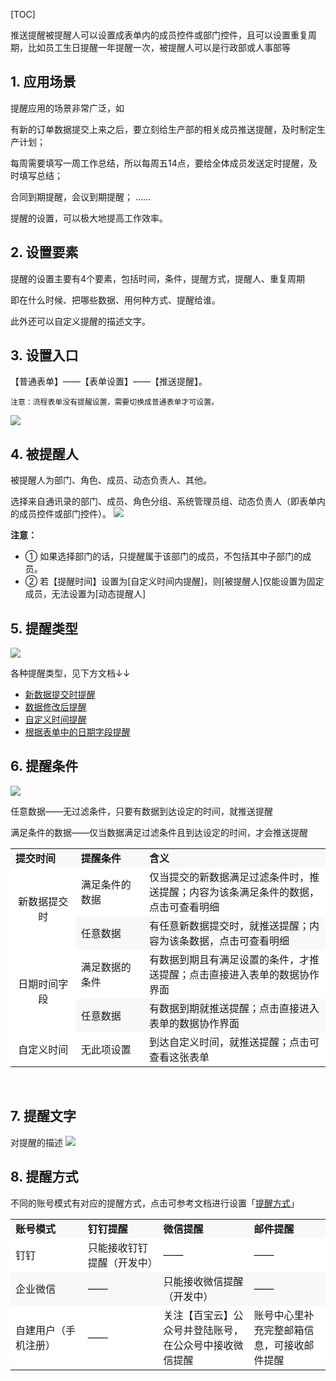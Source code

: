 [TOC]

推送提醒被提醒人可以设置成表单内的成员控件或部门控件，且可以设置重复周期，比如员工生日提醒一年提醒一次，被提醒人可以是行政部或人事部等

## 1. 应用场景

提醒应用的场景非常广泛，如

有新的订单数据提交上来之后，要立刻给生产部的相关成员推送提醒，及时制定生产计划；

每周需要填写一周工作总结，所以每周五14点，要给全体成员发送定时提醒，及时填写总结；

合同到期提醒，会议到期提醒； ……

提醒的设置，可以极大地提高工作效率。

## 2. 设置要素
提醒的设置主要有4个要素，包括时间，条件，提醒方式，提醒人、重复周期

即在什么时候、把哪些数据、用何种方式、提醒给谁。

此外还可以自定义提醒的描述文字。

## 3. 设置入口
【普通表单】——【表单设置】——【推送提醒】。

`注意：流程表单没有提醒设置，需要切换成普通表单才可设置。` 

![](http://docfiles.baibaoyun.com/FtkQ9Lc-cuGlYNiMzO15Q7atB6Tm)
## 4. 被提醒人
被提醒人为部门、角色、成员、动态负责人、其他。

选择来自通讯录的部门、成员、角色分组、系统管理员组、动态负责人（即表单内的成员控件或部门控件）。
![](http://docfiles.baibaoyun.com/FnSnP1j8yUWReir_3d0KBpDsjP8u)

**注意：**<br>

* ① 如果选择部门的话，只提醒属于该部门的成员，不包括其中子部门的成员。<br>
* ② 若【提醒时间】设置为[自定义时间内提醒]，则[被提醒人]仅能设置为固定成员，无法设置为[动态提醒人]


## 5. 提醒类型
![](http://docfiles.baibaoyun.com/FkVplJ2nBMhM-S6vqpPPomV443Qa)

各种提醒类型，见下方文档↓↓

* [新数据提交时提醒](新数据提交时提醒.md)
* [数据修改后提醒](数据修改后提醒.md)
* [自定义时间提醒](自定义时间提醒.md)
* [根据表单中的日期字段提醒](根据表单中的日期字段提醒.md)

## 6. 提醒条件
![](http://docfiles.baibaoyun.com/Fp0UYV79Mh7MvZ6CoAxrfBgmKusq)

任意数据——无过滤条件，只要有数据到达设定的时间，就推送提醒

满足条件的数据——仅当数据满足过滤条件且到达设定的时间，才会推送提醒

<table width="326">
    <colgroup>
        <col width="159"/>
        <col width="69"/>
        <col width="207"/>
    </colgroup>
    <tbody>
        <tr class="firstRow">
            <td class="et2" width="119" style="font-size: 12pt; font-weight: 700; vertical-align: middle; white-space: normal; border-width: 1.2pt; background: rgb(248, 248, 248);">
                提交时间
            </td>
            <td class="et2" width="151" style="font-size: 12pt; font-weight: 700; vertical-align: middle; white-space: normal; border-width: 1.2pt; background: rgb(248, 248, 248);">
                提醒条件
            </td>
            <td class="et2" width="455" style="font-size: 12pt; font-weight: 700; vertical-align: middle; white-space: normal; border-width: 1.2pt; background: rgb(248, 248, 248);">
                含义
            </td>
        </tr>
        <tr>
            <td class="et3" rowspan="2" width="119" style="font-size: 12pt; text-align: center; vertical-align: middle; white-space: normal; border-width: 1.2pt; background: rgb(255, 255, 255);">
                新数据提交时
            </td>
            <td class="et4" width="51" style="font-size: 12pt; vertical-align: middle; white-space: normal; border-width: 1.2pt; background: rgb(255, 255, 255);">
                满足条件的数据
            </td>
            <td class="et4" width="155" style="font-size: 12pt; vertical-align: middle; white-space: normal; border-width: 1.2pt; background: rgb(255, 255, 255);">
                仅当提交的新数据满足过滤条件时，推送提醒；内容为该条满足条件的数据，点击可查看明细
            </td>
        </tr>
        <tr>
            <td class="et6" width="51" style="font-size: 12pt; vertical-align: middle; white-space: normal; border-width: 1.2pt; background: rgb(248, 248, 248);">
                任意数据
            </td>
            <td class="et6" width="155" style="font-size: 12pt; vertical-align: middle; white-space: normal; border-width: 1.2pt; background: rgb(248, 248, 248);">
                有任意新数据提交时，就推送提醒；内容为该条数据，点击可查看明细
            </td>
        </tr>
        <tr>
            <td class="et3" rowspan="2" width="119" style="font-size: 12pt; text-align: center; vertical-align: middle; white-space: normal; border-width: 1.2pt; background: rgb(255, 255, 255);">
                日期时间字段
            </td>
            <td class="et4" width="51" style="font-size: 12pt; vertical-align: middle; white-space: normal; border-width: 1.2pt; background: rgb(255, 255, 255);">
                满足数据的条件
            </td>
            <td class="et4" width="155" style="font-size: 12pt; vertical-align: middle; white-space: normal; border-width: 1.2pt; background: rgb(255, 255, 255);">
                有数据到期且有满足设置的条件，才推送提醒；点击直接进入表单的数据协作界面
            </td>
        </tr>
        <tr>
            <td class="et6" width="51" style="font-size: 12pt; vertical-align: middle; white-space: normal; border-width: 1.2pt; background: rgb(248, 248, 248);">
                任意数据
            </td>
            <td class="et6" width="155" style="font-size: 12pt; vertical-align: middle; white-space: normal; border-width: 1.2pt; background: rgb(248, 248, 248);">
                有数据到期就推送提醒；点击直接进入表单的数据协作界面
            </td>
        </tr>
        <tr>
            <td class="et7" width="119" style="font-size: 12pt; text-align: center; vertical-align: middle; white-space: normal; border-width: 1.2pt; background: rgb(255, 255, 255);">
                自定义时间
            </td>
            <td class="et4" width="51" style="font-size: 12pt; vertical-align: middle; white-space: normal; border-width: 1.2pt; background: rgb(255, 255, 255);">
                无此项设置
            </td>
            <td class="et4" width="155" style="font-size: 12pt; vertical-align: middle; white-space: normal; border-width: 1.2pt; background: rgb(255, 255, 255);">
                到达自定义时间，就推送提醒；点击可查看这张表单
            </td>
        </tr>
    </tbody>
</table>
<p>
    <br/>
</p>

## 7. 提醒文字
对提醒的描述 
![](http://docfiles.baibaoyun.com/FgiBvWoMncsGP9-4VrKGSQ-zyYg8)
## 8. 提醒方式
不同的账号模式有对应的提醒方式，点击可参考文档进行设置「[提醒方式](https://doc.baibaoyun.com/doc/10148)」

<table width="380">
    <colgroup>
        <col width="159"/>
        <col width="69"/>
        <col width="207"/>
        <col width="72"/>
    </colgroup>
    <tbody>
        <tr class="firstRow">
            <td class="et2" width="119" style="font-size: 12pt; font-weight: 700; vertical-align: middle; white-space: normal; border-width: 1.2pt; background: rgb(248, 248, 248);">
                账号模式
            </td>
            <td class="et2" width="151" style="font-size: 12pt; font-weight: 700; vertical-align: middle; white-space: normal; border-width: 1.2pt; background: rgb(248, 248, 248);">
                钉钉提醒
            </td>
            <td class="et2" width="155" style="font-size: 12pt; font-weight: 700; vertical-align: middle; white-space: normal; border-width: 1.2pt; background: rgb(248, 248, 248);">
                微信提醒
            </td>
            <td class="et2" width="154" style="font-size: 12pt; font-weight: 700; vertical-align: middle; white-space: normal; border-width: 1.2pt; background: rgb(248, 248, 248);">
                邮件提醒
            </td>
        </tr>
        <tr>
            <td class="et3" width="119" style="font-size: 12pt; vertical-align: middle; white-space: normal; border-width: 1.2pt; background: rgb(255, 255, 255);">
                钉钉
            </td>
            <td class="et3" width="51" style="font-size: 12pt; vertical-align: middle; white-space: normal; border-width: 1.2pt; background: rgb(255, 255, 255);">
                只能接收钉钉提醒（开发中）
            </td>
            <td class="et3" width="155" style="font-size: 12pt; vertical-align: middle; white-space: normal; border-width: 1.2pt; background: rgb(255, 255, 255);">
                ——
            </td>
            <td class="et3" width="54" style="font-size: 12pt; vertical-align: middle; white-space: normal; border-width: 1.2pt; background: rgb(255, 255, 255);">
                ——
            </td>
        </tr>
        <tr>
            <td class="et4" width="119" style="font-size: 12pt; vertical-align: middle; white-space: normal; border-width: 1.2pt; background: rgb(248, 248, 248);">
                企业微信
            </td>
            <td class="et4" width="51" style="font-size: 12pt; vertical-align: middle; white-space: normal; border-width: 1.2pt; background: rgb(248, 248, 248);">
                ——
            </td>
            <td class="et4" width="155" style="font-size: 12pt; vertical-align: middle; white-space: normal; border-width: 1.2pt; background: rgb(248, 248, 248);">
                只能接收微信提醒（开发中）
            </td>
            <td class="et4" width="54" style="font-size: 12pt; vertical-align: middle; white-space: normal; border-width: 1.2pt; background: rgb(248, 248, 248);">
                ——
            </td>
        </tr>
        <tr>
            <td class="et3" width="119" style="font-size: 12pt; vertical-align: middle; white-space: normal; border-width: 1.2pt; background: rgb(255, 255, 255);">
                自建用户（手机注册）
            </td>
            <td class="et3" width="51" style="font-size: 12pt; vertical-align: middle; white-space: normal; border-width: 1.2pt; background: rgb(255, 255, 255);">
                ——
            </td>
            <td class="et3" width="155" style="font-size: 12pt; vertical-align: middle; white-space: normal; border-width: 1.2pt; background: rgb(255, 255, 255);">
                关注【百宝云】公众号并登陆账号，在公众号中接收微信提醒
            </td>
            <td class="et3" width="54" style="font-size: 12pt; vertical-align: middle; white-space: normal; border-width: 1.2pt; background: rgb(255, 255, 255);">
                账号中心里补充完整邮箱信息，可接收邮件提醒
            </td>
        </tr>
    </tbody>
</table>
<p>
    <br/>
</p>